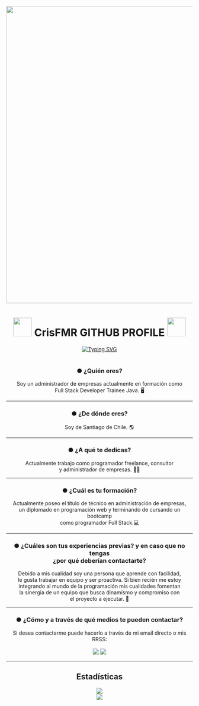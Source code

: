 <div id="header" align="center">
  <img decoding="async" src="https://i.postimg.cc/6qyVsmMV/Sin-t-tulo-1.jpg" width="800"/>
</div>
  <div align="center">
    <h1><img decoding="async" src="https://cdn.pixabay.com/animation/2023/06/13/15/13/15-13-30-905_512.gif" width="50"/> CrisFMR GITHUB PROFILE <img decoding="async" src="https://cdn.pixabay.com/animation/2023/06/13/15/13/15-13-30-905_512.gif" width="50"/></h1>
  </div>
  <div align="center">
	<a href="https://git.io/typing-svg"><img src="https://readme-typing-svg.herokuapp.com?font=Permanent+Marker&size=40&pause=1000&color=24F700&center=true&vCenter=true&width=600&lines=Hi+%F0%9F%91%8B+everybody!;Welcome+to+my+GITHUB+%F0%9F%91%BE;I'm+Cristopher+Montecinos%F0%9F%91%8D" alt="Typing SVG" /></a> 
  </div>
  <br>
  <div align="center">
	<h3 class="fw-bold">● ¿Quién eres?</h3>
    <p>Soy un administrador de empresas actualmente en formación como <br> Full Stack Developer Trainee Java. 🖥</p>
  </div>
  <hr>
  <div align="center">
	<h3 class="fw-bold">● ¿De dónde eres?</h3>
    <p>Soy de Santiago de Chile. 🌎</p>
  </div>
  <hr>
  <div align="center">
    <h3 class="fw-bold">● ¿A qué te dedicas?</h3>
    <p>Actualmente trabajo como programador freelance, consultor <br>y administrador de empresas. 👨‍💻</p>
  </div>
  <hr>
  <div align="center">
    <h3 class="fw-bold">● ¿Cuál es tu formación?</h3>
    <p>Actualmente poseo el título de técnico en administración de empresas, <br>un diplomado en programación web y terminando de cursando un bootcamp <br>como programador Full Stack.💻</p>
  </div>
  <hr>
  <div align="center">
	<h3 class="fw-bold">● ¿Cuáles son tus experiencias previas? y en caso que no tengas <br>¿por qué deberían contactarte?</h3>
    <p>Debido a mis cualidad soy una persona que aprende con facilidad, <br>le gusta trabajar en equipo y ser proactiva. Si bien recién me estoy <br>integrando al mundo de la programación mis cualidades fomentan <br>la sinergia de un equipo que busca dinamísmo y compromiso con <br>el proyecto a ejecutar. 👥</p>
  </div>
  <hr>
  <div align="center">
    <h3 class="fw-bold">● ¿Cómo y a través de qué medios te pueden contactar?</h3>
    <p>Si desea contactarme puede hacerlo a través de mi email directo o mis RRSS:
	  <br>
	    <br>
	  <a href="mailto:christopher.montecinos@live.com">
	  <img src="https://img.shields.io/badge/correo-mail?style=for-the-badge&logo=gmail&logoColor=%23EA4335&logoSize=100&label=Gmail&labelColor=white&color=red&link=cmontecinosrobles%40gmail.com"/></a>
	  <a href="https://www.linkedin.com/in/crismontecinos/">
	  <img src="https://img.shields.io/badge/perfil-linkedin?style=for-the-badge&logo=linkedin&logoColor=blue&logoSize=100&label=LinkedIn&labelColor=white&color=blue&link=https%3A%2F%2Fwww.linkedin.com%2Fin%2Fcrismontecinos%2F"/></a>
  </div>
  <hr>
  <div align="center">
	  <h2 class="fw-bold">Estadísticas</h2>
	  <img src="https://github-readme-stats.vercel.app/api/top-langs/?username=CrisFMR&layout=compact&show_icons=true&theme=dark"/>
	  <br>
	  <img src="https://github-readme-stats.vercel.app/api?username=CrisFMR&show_icons=true&theme=dark"/>
</div>


<!---
CrisFMR/CrisFMR is a ✨ special ✨ repository because its `README.md` (this file) appears on your GitHub profile.
You can click the Preview link to take a look at your changes.
--->

